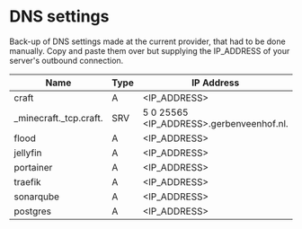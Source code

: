 # DNS settings

Back-up of DNS settings made at the current provider, that had to be done manually.
Copy and paste them over but supplying the IP_ADDRESS of your server's outbound connection.

| Name                   | Type | IP Address                               |
| ---------------------- | ---- | ---------------------------------------- |
| craft                  | A    | <IP_ADDRESS>                             |
| _minecraft._tcp.craft. | SRV  | 5 0 25565 <IP_ADDRESS>.gerbenveenhof.nl. |
| flood                  | A    | <IP_ADDRESS>                             |
| jellyfin               | A    | <IP_ADDRESS>                             |
| portainer              | A    | <IP_ADDRESS>                             |
| traefik                | A    | <IP_ADDRESS>                             |
| sonarqube              | A    | <IP_ADDRESS>                             |
| postgres               | A    | <IP_ADDRESS>                             |